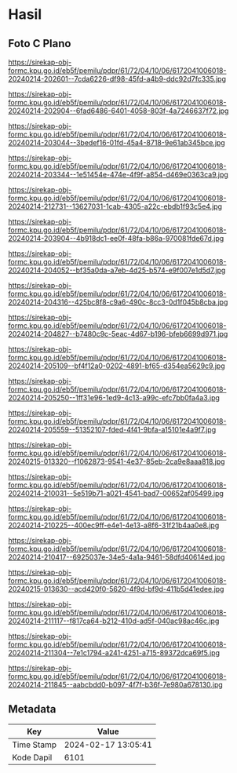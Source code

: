 # Hasil

## Foto C Plano

https://sirekap-obj-formc.kpu.go.id/eb5f/pemilu/pdpr/61/72/04/10/06/6172041006018-20240214-202601--7cda6226-df98-45fd-a4b9-ddc92d7fc335.jpg

https://sirekap-obj-formc.kpu.go.id/eb5f/pemilu/pdpr/61/72/04/10/06/6172041006018-20240214-202904--6fad6486-6401-4058-803f-4a7246637f72.jpg

https://sirekap-obj-formc.kpu.go.id/eb5f/pemilu/pdpr/61/72/04/10/06/6172041006018-20240214-203044--3bedef16-01fd-45a4-8718-9e61ab345bce.jpg

https://sirekap-obj-formc.kpu.go.id/eb5f/pemilu/pdpr/61/72/04/10/06/6172041006018-20240214-203344--1e51454e-474e-4f9f-a854-d469e0363ca9.jpg

https://sirekap-obj-formc.kpu.go.id/eb5f/pemilu/pdpr/61/72/04/10/06/6172041006018-20240214-212731--13627031-1cab-4305-a22c-ebdb1f93c5e4.jpg

https://sirekap-obj-formc.kpu.go.id/eb5f/pemilu/pdpr/61/72/04/10/06/6172041006018-20240214-203904--4b918dc1-ee0f-48fa-b86a-970081fde67d.jpg

https://sirekap-obj-formc.kpu.go.id/eb5f/pemilu/pdpr/61/72/04/10/06/6172041006018-20240214-204052--bf35a0da-a7eb-4d25-b574-e9f007e1d5d7.jpg

https://sirekap-obj-formc.kpu.go.id/eb5f/pemilu/pdpr/61/72/04/10/06/6172041006018-20240214-204316--425bc8f8-c9a6-490c-8cc3-0d1f045b8cba.jpg

https://sirekap-obj-formc.kpu.go.id/eb5f/pemilu/pdpr/61/72/04/10/06/6172041006018-20240214-204827--b7480c9c-5eac-4d67-b196-bfeb6699d971.jpg

https://sirekap-obj-formc.kpu.go.id/eb5f/pemilu/pdpr/61/72/04/10/06/6172041006018-20240214-205109--bf4f12a0-0202-4891-bf65-d354ea5629c9.jpg

https://sirekap-obj-formc.kpu.go.id/eb5f/pemilu/pdpr/61/72/04/10/06/6172041006018-20240214-205250--1ff31e96-1ed9-4c13-a99c-efc7bb0fa4a3.jpg

https://sirekap-obj-formc.kpu.go.id/eb5f/pemilu/pdpr/61/72/04/10/06/6172041006018-20240214-205559--51352107-fded-4f41-9bfa-a15101e4a9f7.jpg

https://sirekap-obj-formc.kpu.go.id/eb5f/pemilu/pdpr/61/72/04/10/06/6172041006018-20240215-013320--f1062873-9541-4e37-85eb-2ca9e8aaa818.jpg

https://sirekap-obj-formc.kpu.go.id/eb5f/pemilu/pdpr/61/72/04/10/06/6172041006018-20240214-210031--5e519b71-a021-4541-bad7-00652af05499.jpg

https://sirekap-obj-formc.kpu.go.id/eb5f/pemilu/pdpr/61/72/04/10/06/6172041006018-20240214-210225--400ec9ff-e4e1-4e13-a8f6-31f21b4aa0e8.jpg

https://sirekap-obj-formc.kpu.go.id/eb5f/pemilu/pdpr/61/72/04/10/06/6172041006018-20240214-210417--6925037e-34e5-4a1a-9461-58dfd40614ed.jpg

https://sirekap-obj-formc.kpu.go.id/eb5f/pemilu/pdpr/61/72/04/10/06/6172041006018-20240215-013630--acd420f0-5620-4f9d-bf9d-411b5d41edee.jpg

https://sirekap-obj-formc.kpu.go.id/eb5f/pemilu/pdpr/61/72/04/10/06/6172041006018-20240214-211117--f817ca64-b212-410d-ad5f-040ac98ac46c.jpg

https://sirekap-obj-formc.kpu.go.id/eb5f/pemilu/pdpr/61/72/04/10/06/6172041006018-20240214-211304--7e1c1794-a241-4251-a715-89372dca69f5.jpg

https://sirekap-obj-formc.kpu.go.id/eb5f/pemilu/pdpr/61/72/04/10/06/6172041006018-20240214-211845--aabcbdd0-b097-4f7f-b36f-7e980a678130.jpg


## Metadata

| Key        | Value               |
| ---------- | ------------------- |
| Time Stamp | 2024-02-17 13:05:41 |
| Kode Dapil | 6101                |



